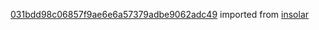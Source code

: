 [031bdd98c06857f9ae6e6a57379adbe9062adc49](https://github.com/insolar/insolar/commit/031bdd98c06857f9ae6e6a57379adbe9062adc49) imported from [insolar](https://github.com/insolar/insolar)
